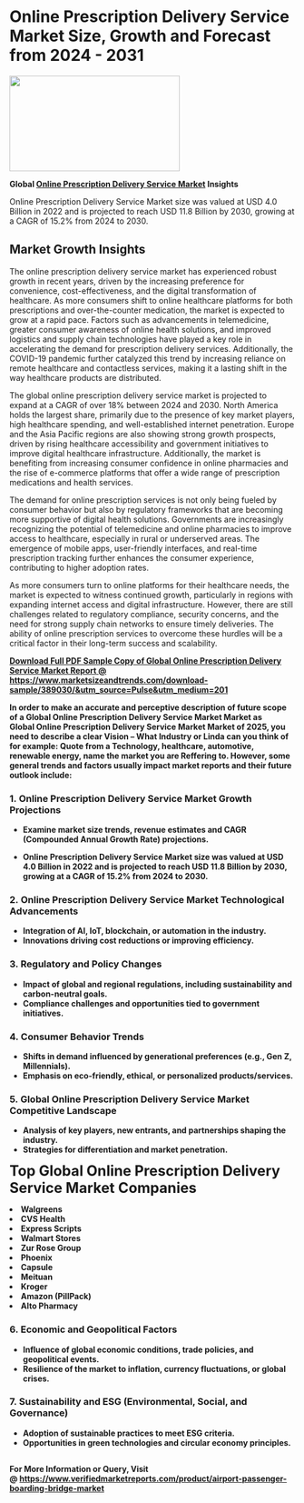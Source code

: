 <H1>Online Prescription Delivery Service Market Size, Growth and Forecast from 2024 - 2031</H1><img class="aligncenter size-medium wp-image-584254" src="https://thirdeyenews.in/wp-content/uploads/2024/09/Global-Market-Research-300x168.jpeg" alt="" width="300" height="168" /><p><strong>Global&nbsp;<a href="https://www.marketsizeandtrends.com/download-sample/389030/&amp;utm_source=Pulse&amp;utm_medium=201">Online Prescription Delivery Service Market</a> Insights</strong></p><p>Online Prescription Delivery Service Market size was valued at USD 4.0 Billion in 2022 and is projected to reach USD 11.8 Billion by 2030, growing at a CAGR of 15.2% from 2024 to 2030.</p><p><h2>Market Growth Insights</h2> <p>The online prescription delivery service market has experienced robust growth in recent years, driven by the increasing preference for convenience, cost-effectiveness, and the digital transformation of healthcare. As more consumers shift to online healthcare platforms for both prescriptions and over-the-counter medication, the market is expected to grow at a rapid pace. Factors such as advancements in telemedicine, greater consumer awareness of online health solutions, and improved logistics and supply chain technologies have played a key role in accelerating the demand for prescription delivery services. Additionally, the COVID-19 pandemic further catalyzed this trend by increasing reliance on remote healthcare and contactless services, making it a lasting shift in the way healthcare products are distributed.</p> <p><strong><a href="#"></a></strong></p> <p>The global online prescription delivery service market is projected to expand at a CAGR of over 18% between 2024 and 2030. North America holds the largest share, primarily due to the presence of key market players, high healthcare spending, and well-established internet penetration. Europe and the Asia Pacific regions are also showing strong growth prospects, driven by rising healthcare accessibility and government initiatives to improve digital healthcare infrastructure. Additionally, the market is benefiting from increasing consumer confidence in online pharmacies and the rise of e-commerce platforms that offer a wide range of prescription medications and health services.</p> <p>The demand for online prescription services is not only being fueled by consumer behavior but also by regulatory frameworks that are becoming more supportive of digital health solutions. Governments are increasingly recognizing the potential of telemedicine and online pharmacies to improve access to healthcare, especially in rural or underserved areas. The emergence of mobile apps, user-friendly interfaces, and real-time prescription tracking further enhances the consumer experience, contributing to higher adoption rates.</p> <p>As more consumers turn to online platforms for their healthcare needs, the market is expected to witness continued growth, particularly in regions with expanding internet access and digital infrastructure. However, there are still challenges related to regulatory compliance, security concerns, and the need for strong supply chain networks to ensure timely deliveries. The ability of online prescription services to overcome these hurdles will be a critical factor in their long-term success and scalability.</p> <p><strong><a href="#"></p><p><span class=""><strong>Download Full PDF Sample Copy of Global Online Prescription Delivery Service Market Report</strong> @ <a href="https://www.marketsizeandtrends.com/download-sample/389030/&amp;utm_source=Pulse&amp;utm_medium=201" target="_blank">https://www.marketsizeandtrends.com/download-sample/389030/&amp;utm_source=Pulse&amp;utm_medium=201</a></span></p><p>In order to make an accurate and perceptive description of future scope of a Global&nbsp;Online Prescription Delivery Service Market Market as Global&nbsp;Online Prescription Delivery Service Market Market of 2025, you need to describe a clear Vision &ndash; What Industry or Linda can you think of for example: Quote from a Technology, healthcare, automotive, renewable energy, name the market you are Reffering to. However, some general trends and factors usually impact market reports and their future outlook include:</p><h3>1.&nbsp;<strong>Online Prescription Delivery Service Market Growth Projections</strong></h3><ul><li>Examine market size trends, revenue estimates and CAGR (Compounded Annual Growth Rate) projections.</li><li><p>Online Prescription Delivery Service Market size was valued at USD 4.0 Billion in 2022 and is projected to reach USD 11.8 Billion by 2030, growing at a CAGR of 15.2% from 2024 to 2030.</p></li></ul><h3>2.&nbsp;<strong>Online Prescription Delivery Service Market Technological Advancements</strong></h3><ul><li>Integration of AI, IoT, blockchain, or automation in the industry.</li><li>Innovations driving cost reductions or improving efficiency.</li></ul><h3>3.&nbsp;<strong>Regulatory and Policy Changes</strong></h3><ul><li>Impact of global and regional regulations, including sustainability and carbon-neutral goals.</li><li>Compliance challenges and opportunities tied to government initiatives.</li></ul><h3>4.&nbsp;<strong>Consumer Behavior Trends</strong></h3><ul><li>Shifts in demand influenced by generational preferences (e.g., Gen Z, Millennials).</li><li>Emphasis on eco-friendly, ethical, or personalized products/services.</li></ul><h3>5.&nbsp;<strong>Global Online Prescription Delivery Service Market Competitive Landscape</strong></h3><ul><li>Analysis of key players, new entrants, and partnerships shaping the industry.</li><li>Strategies for differentiation and market penetration.</li></ul><p data-pm-slice="1 1 []"><span style="color: inherit; font-family: inherit; font-size: 25px;">Top Global Online Prescription Delivery Service Market Companies</span></p><div class="" data-test-id=""><p><li>Walgreens</li><li> CVS Health</li><li> Express Scripts</li><li> Walmart Stores</li><li> Zur Rose Group</li><li> Phoenix</li><li> Capsule</li><li> Meituan</li><li> Kroger</li><li> Amazon (PillPack)</li><li> Alto Pharmacy</li></p></div><h3>6.&nbsp;<strong>Economic and Geopolitical Factors</strong></h3><ul><li>Influence of global economic conditions, trade policies, and geopolitical events.</li><li>Resilience of the market to inflation, currency fluctuations, or global crises.</li></ul><h3>7.&nbsp;<strong>Sustainability and ESG (Environmental, Social, and Governance)</strong></h3><ul><li>Adoption of sustainable practices to meet ESG criteria.</li><li>Opportunities in green technologies and circular economy principles.</li></ul><h2><strong style="font-size: 14px;">For More Information or Query, Visit @&nbsp;</strong><a style="background-color: #ffffff; font-size: 14px;" href="https://www.marketsizeandtrends.com/report/online-prescription-delivery-service-market/" target="_blank">https://www.verifiedmarketreports.com/product/airport-passenger-boarding-bridge-market</a></h2>